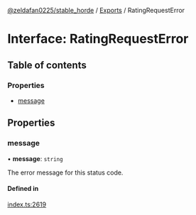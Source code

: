 [@zeldafan0225/stable_horde](../../README.md) / [Exports](../modules.md) / RatingRequestError

# Interface: RatingRequestError

## Table of contents

### Properties

- [message](RatingRequestError.md#message)

## Properties

### message

• **message**: `string`

The error message for this status code.

#### Defined in

[index.ts:2619](https://github.com/MrlolDev/stable_horde/blob/2389aa8/index.ts#L2619)
